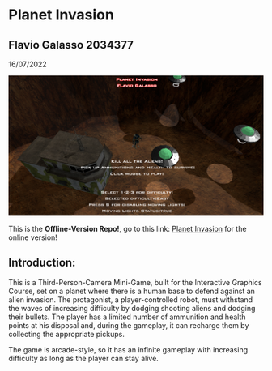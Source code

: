 # Planet Invasion

## Flavio Galasso 2034377

16/07/2022

![](images/intro.png)

This is the **Offline-Version Repo!**, go to this link: [Planet Invasion](https://redmodder.github.io/planetinvasion.github.io/) for the online version!

## Introduction:

This is a Third-Person-Camera Mini-Game, built for the Interactive Graphics Course, set on a planet where there is a human base to defend against an alien invasion. The protagonist, a player-controlled robot, must withstand the waves of increasing difficulty by dodging shooting aliens and dodging their bullets. The player has a limited number of ammunition and health points at his disposal and, during the gameplay, it can recharge them by collecting the appropriate pickups.

The game is arcade-style, so it has an infinite gameplay with increasing difficulty as long as the player can stay alive.






